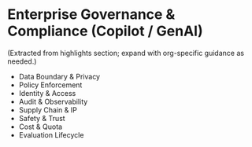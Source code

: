 # Enterprise Governance & Compliance (Copilot / GenAI)
(Extracted from highlights section; expand with org-specific guidance as needed.)
* Data Boundary & Privacy
* Policy Enforcement
* Identity & Access
* Audit & Observability
* Supply Chain & IP
* Safety & Trust
* Cost & Quota
* Evaluation Lifecycle
